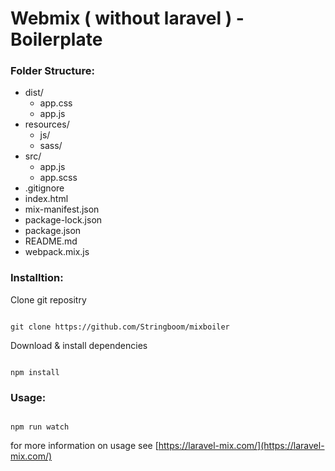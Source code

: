 # Webmix ( without laravel ) - Boilerplate

### Folder Structure:

* dist/
  * app.css
  * app.js
* resources/
  * js/
  * sass/
* src/
  * app.js
  * app.scss
* .gitignore
* index.html
* mix-manifest.json
* package-lock.json
* package.json
* README.md
* webpack.mix.js

### Installtion:

Clone git repositry

```

git clone https://github.com/Stringboom/mixboiler

```

Download & install dependencies

```

npm install

```

### Usage:

```

npm run watch

```



for more information on usage see [https://laravel-mix.com/](https://laravel-mix.com/)
